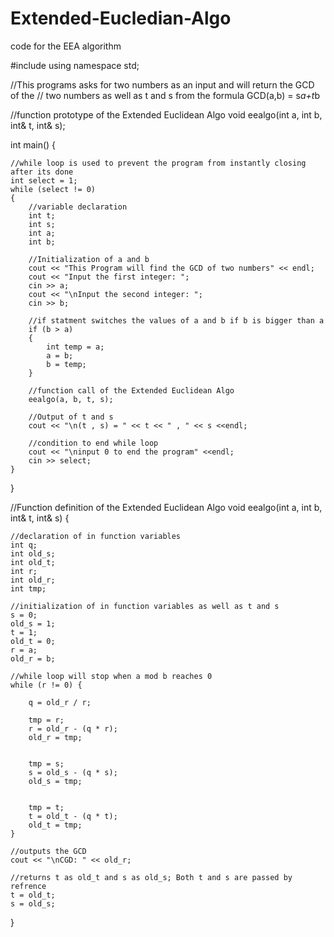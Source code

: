 # Extended-Eucledian-Algo
code for the EEA algorithm

#include <iostream>
using namespace std;

//This programs asks for two numbers as an input and will return the GCD of the
// two numbers as well as t and s from the formula GCD(a,b) = s*a+t*b


//function prototype of the Extended Euclidean Algo
void eealgo(int a, int b, int& t, int& s);


int main() {

	//while loop is used to prevent the program from instantly closing after its done
	int select = 1;
	while (select != 0)
	{
		//variable declaration
		int t;
		int s;
		int a;
		int b;

		//Initialization of a and b
		cout << "This Program will find the GCD of two numbers" << endl;
		cout << "Input the first integer: ";
		cin >> a;
		cout << "\nInput the second integer: ";
		cin >> b;

		//if statment switches the values of a and b if b is bigger than a
		if (b > a)
		{
			int temp = a;
			a = b;
			b = temp;
		}

		//function call of the Extended Euclidean Algo
		eealgo(a, b, t, s);

		//Output of t and s
		cout << "\n(t , s) = " << t << " , " << s <<endl;

		//condition to end while loop
		cout << "\ninput 0 to end the program" <<endl;
		cin >> select;
	}
}

//Function definition of the Extended Euclidean Algo
void eealgo(int a, int b, int& t, int& s) {

	//declaration of in function variables
	int q;
	int old_s;
	int old_t;
	int r;
	int old_r;
	int tmp;

	//initialization of in function variables as well as t and s
	s = 0;
	old_s = 1;
	t = 1;
	old_t = 0;
	r = a;
	old_r = b;

	//while loop will stop when a mod b reaches 0
	while (r != 0) {

		q = old_r / r;

		tmp = r;
		r = old_r - (q * r);
		old_r = tmp;


		tmp = s;
		s = old_s - (q * s);
		old_s = tmp;


		tmp = t;
		t = old_t - (q * t);
		old_t = tmp;
	}

	//outputs the GCD
	cout << "\nCGD: " << old_r;

	//returns t as old_t and s as old_s; Both t and s are passed by refrence
	t = old_t;
	s = old_s;
}
